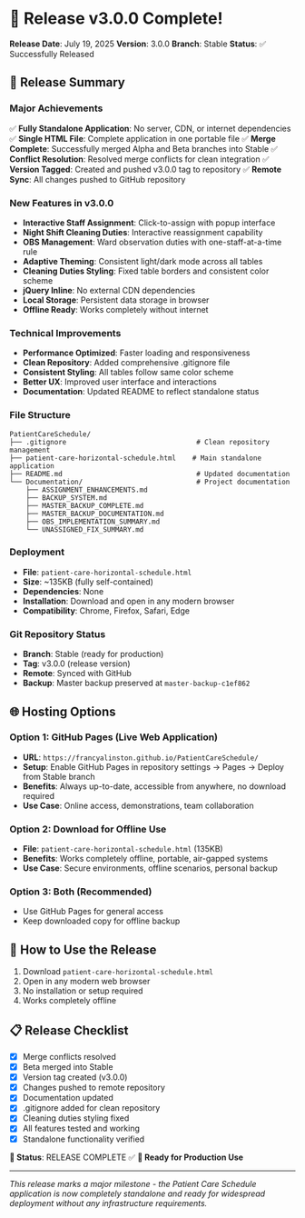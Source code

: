# 🚀 Release v3.0.0 Complete!

**Release Date**: July 19, 2025
**Version**: 3.0.0
**Branch**: Stable
**Status**: ✅ Successfully Released

## 🎉 Release Summary

### Major Achievements
✅ **Fully Standalone Application**: No server, CDN, or internet dependencies
✅ **Single HTML File**: Complete application in one portable file
✅ **Merge Complete**: Successfully merged Alpha and Beta branches into Stable
✅ **Conflict Resolution**: Resolved merge conflicts for clean integration
✅ **Version Tagged**: Created and pushed v3.0.0 tag to repository
✅ **Remote Sync**: All changes pushed to GitHub repository

### New Features in v3.0.0
- **Interactive Staff Assignment**: Click-to-assign with popup interface
- **Night Shift Cleaning Duties**: Interactive reassignment capability
- **OBS Management**: Ward observation duties with one-staff-at-a-time rule
- **Adaptive Theming**: Consistent light/dark mode across all tables
- **Cleaning Duties Styling**: Fixed table borders and consistent color scheme
- **jQuery Inline**: No external CDN dependencies
- **Local Storage**: Persistent data storage in browser
- **Offline Ready**: Works completely without internet

### Technical Improvements
- **Performance Optimized**: Faster loading and responsiveness
- **Clean Repository**: Added comprehensive .gitignore file
- **Consistent Styling**: All tables follow same color scheme
- **Better UX**: Improved user interface and interactions
- **Documentation**: Updated README to reflect standalone status

### File Structure
```
PatientCareSchedule/
├── .gitignore                                # Clean repository management
├── patient-care-horizontal-schedule.html    # Main standalone application
├── README.md                                 # Updated documentation
└── Documentation/                            # Project documentation
    ├── ASSIGNMENT_ENHANCEMENTS.md
    ├── BACKUP_SYSTEM.md
    ├── MASTER_BACKUP_COMPLETE.md
    ├── MASTER_BACKUP_DOCUMENTATION.md
    ├── OBS_IMPLEMENTATION_SUMMARY.md
    └── UNASSIGNED_FIX_SUMMARY.md
```

### Deployment
- **File**: `patient-care-horizontal-schedule.html`
- **Size**: ~135KB (fully self-contained)
- **Dependencies**: None
- **Installation**: Download and open in any modern browser
- **Compatibility**: Chrome, Firefox, Safari, Edge

### Git Repository Status
- **Branch**: Stable (ready for production)
- **Tag**: v3.0.0 (release version)
- **Remote**: Synced with GitHub
- **Backup**: Master backup preserved at `master-backup-c1ef862`

## 🌐 Hosting Options

### **Option 1: GitHub Pages (Live Web Application)**
- **URL**: `https://francyalinston.github.io/PatientCareSchedule/`
- **Setup**: Enable GitHub Pages in repository settings → Pages → Deploy from Stable branch
- **Benefits**: Always up-to-date, accessible from anywhere, no download required
- **Use Case**: Online access, demonstrations, team collaboration

### **Option 2: Download for Offline Use**
- **File**: `patient-care-horizontal-schedule.html` (135KB)
- **Benefits**: Works completely offline, portable, air-gapped systems
- **Use Case**: Secure environments, offline scenarios, personal backup

### **Option 3: Both (Recommended)**
- Use GitHub Pages for general access
- Keep downloaded copy for offline backup

## 🔧 How to Use the Release
1. Download `patient-care-horizontal-schedule.html`
2. Open in any modern web browser
3. No installation or setup required
4. Works completely offline

## 📋 Release Checklist
- [x] Merge conflicts resolved
- [x] Beta merged into Stable
- [x] Version tag created (v3.0.0)
- [x] Changes pushed to remote repository
- [x] Documentation updated
- [x] .gitignore added for clean repository
- [x] Cleaning duties styling fixed
- [x] All features tested and working
- [x] Standalone functionality verified

**🎯 Status**: RELEASE COMPLETE ✅
**🌟 Ready for Production Use**

---
*This release marks a major milestone - the Patient Care Schedule application is now completely standalone and ready for widespread deployment without any infrastructure requirements.*
